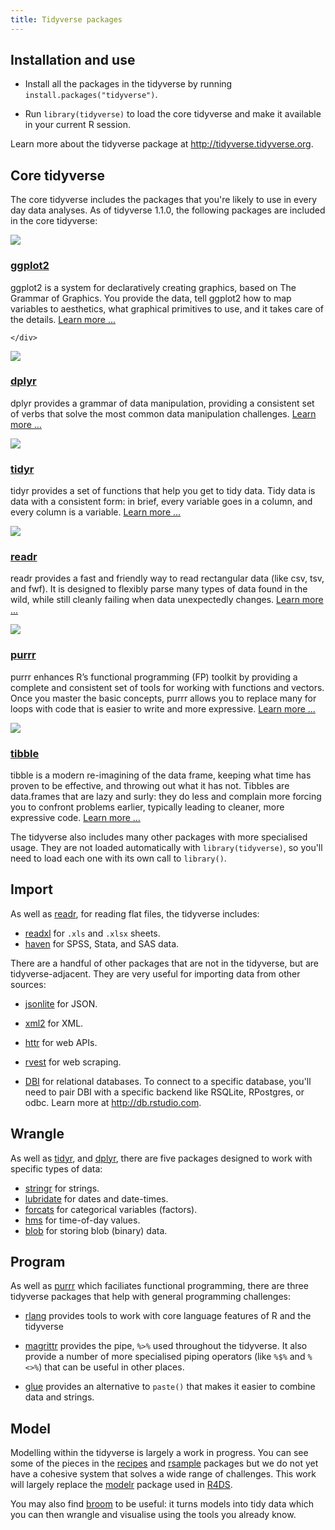 ```yaml
---
title: Tidyverse packages
---
```


## Installation and use

* Install all the packages in the tidyverse by running `install.packages("tidyverse")`.

* Run `library(tidyverse)` to load the core tidyverse and make it available
  in your current R session.

Learn more about the tidyverse package at <http://tidyverse.tidyverse.org>.

<div class="package-section">

<div class="package-section-info">
  <h2 id="core-tidyverse">Core tidyverse</h2>
  <p>The core tidyverse includes the packages that you're likely to use in every day data analyses. As of tidyverse 1.1.0, the following packages are included in the core tidyverse:</p>
</div>

<div class="packages">
  <div class="package">
    <img class="package-image" src="/images/hex-ggplot2.png"></img>
    <div class="package-info">
      <h3><a href="http://ggplot2.tidyverse.org/">ggplot2</a></h3>
      <p>ggplot2 is a system for declaratively creating graphics, based on The Grammar of Graphics. You provide the data, tell ggplot2 how to map variables to aesthetics, what graphical primitives to use, and it takes care of the details. <a href="http://ggplot2.tidyverse.org/">Learn more ...</a></p>

    </div>
  </div>
  <div class="package">
    <img class="package-image" src="/images/hex-dplyr.png"></img>
    <div class="package-info">
      <h3><a href="http://dplyr.tidyverse.org/">dplyr</a></h3>
      <p>dplyr provides a grammar of data manipulation, providing a consistent set of verbs that solve the most common data manipulation challenges. <a href="http://dplyr.tidyverse.org/">Learn more ...</a></p>
    </div>
  </div>
  <div class="package">
    <img class="package-image" src="/images/hex-tidyr.png"></img>
    <div class="package-info">
      <h3><a href="http://tidyr.tidyverse.org/">tidyr</a></h3>
      <p>tidyr provides a set of functions that help you get to tidy data. Tidy data is data with a consistent form: in brief, every variable goes in a column, and every column is a variable. <a href="http://tidyr.tidyverse.org/">Learn more ...</a></p>
    </div>
  </div>
  <div class="package">
    <img class="package-image" src="/images/hex-readr.png"></img>
    <div class="package-info">
      <h3><a href="http://readr.tidyverse.org/">readr</a></h3>
      <p>readr provides a fast and friendly way to read rectangular data (like csv, tsv, and fwf). It is designed to flexibly parse many types of data found in the wild, while still cleanly failing when data unexpectedly changes. <a href="http://readr.tidyverse.org/">Learn more ...</a></p>
    </div>
  </div>
  <div class="package">
    <img class="package-image" src="/images/hex-purrr.png"></img>
    <div class="package-info">
      <h3><a href="http://purrr.tidyverse.org/">purrr</a></h3>
      <p>purrr enhances R’s functional programming (FP) toolkit by providing a complete and consistent set of tools for working with functions and vectors. Once you master the basic concepts, purrr allows you to replace many for loops with code that is easier to write and more expressive.
      <a href="http://purrr.tidyverse.org/">Learn more ...</a></p>
    </div>
  </div>
  <div class="package">
    <img class="package-image" src="/images/hex-tibble.png"></img>
    <div class="package-info">
      <h3><a href="http://tibble.tidyverse.org/">tibble</a></h3>
      <p>tibble is a modern re-imagining of the data frame, keeping what time has proven to be effective, and throwing out what it has not. Tibbles are data.frames that are lazy and surly: they do less and complain more forcing you to confront problems earlier, typically leading to cleaner, more expressive code.
      <a href="http://tibble.tidyverse.org/">Learn more ...</a></p>
    </div>
  </div>
</div>
</div>

The tidyverse also includes many other packages with more specialised usage. They are not loaded automatically with `library(tidyverse)`, so you'll need to load each one with its own call to `library()`.

## Import

As well as [readr](http://readr.tidyverse.org), for reading flat files, the tidyverse includes:

* [readxl](http://readxl.tidyverse.org) for `.xls` and `.xlsx` sheets.
* [haven](http://haven.tidyverse.org) for SPSS, Stata, and SAS data.

There are a handful of other packages that are not in the tidyverse, but are tidyverse-adjacent. They are very useful for importing data from other sources:

* [jsonlite](https://github.com/jeroen/jsonlite#jsonlite) for JSON.

* [xml2](https://github.com/r-lib/xml2) for XML.

* [httr](https://github.com/r-lib/httr) for web APIs.

* [rvest](https://github.com/hadley/rvest) for web scraping.

* [DBI](https://github.com/rstats-db/DBI) for relational databases.
  To connect to a specific database, you'll need to pair DBI with a specific
  backend like RSQLite, RPostgres, or odbc. Learn more at
  <http://db.rstudio.com>.

## Wrangle

As well as [tidyr](http://tidyr.tidyverse.org), and [dplyr](http://dplyr.tidyverse.org), there are five packages designed to work with specific types of data:

* [stringr](http://stringr.tidyverse.org) for strings.
* [lubridate](http://lubridate.tidyverse.org) for dates and date-times.
* [forcats](http://forcats.tidyverse.org) for categorical variables (factors).
* [hms](https://github.com/tidyverse/hms) for time-of-day values.
* [blob](https://github.com/tidyverse/blob) for storing blob (binary) data.

## Program

As well as [purrr](http://purrr.tidyverse.org) which faciliates functional programming, there are three tidyverse packages that help with general programming challenges:

* [rlang](http://rlang.tidyverse.org) provides tools to work with core language features of R and the tidyverse

* [magrittr](http://magrittr.tidyverse.org) provides the pipe, `%>%` used
  throughout the tidyverse. It also provide a number of more specialised
  piping operators (like `%$%` and `%<>%`) that can be useful in other places.

* [glue](https://github.com/tidyverse/glue) provides an alternative to
  `paste()` that makes it easier to combine data and strings.

## Model

Modelling within the tidyverse is largely a work in progress. You can see some of the pieces in the [recipes](http://github.com/topepo/recipes) and [rsample](http://github.com/topepo/rsample) packages but we do not yet have a cohesive system that solves a wide range of challenges. This work will largely replace the [modelr](https://github.com/tidyverse/modelr) package used in [R4DS](http://r4ds.had.co.nz/).

You may also find [broom](https://github.com/tidyverse/broom) to be useful: it turns models into tidy data which you can then wrangle and visualise using the tools you already know.
